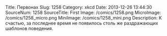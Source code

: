 Title: Первонах 
Slug: 1258 
Category: xkcd 
Date: 2013-12-26 13:44:30 
SourceNum: 1258 
SourceTitle: First 
Image: /comics/1258.png 
MicroImage: /comics/1258_micro.png 
MiniImage: /comics/1258_mini.png 
Description: К счастью, за последнее время не появилось столь же раздражающих шаблонов поведения. 

